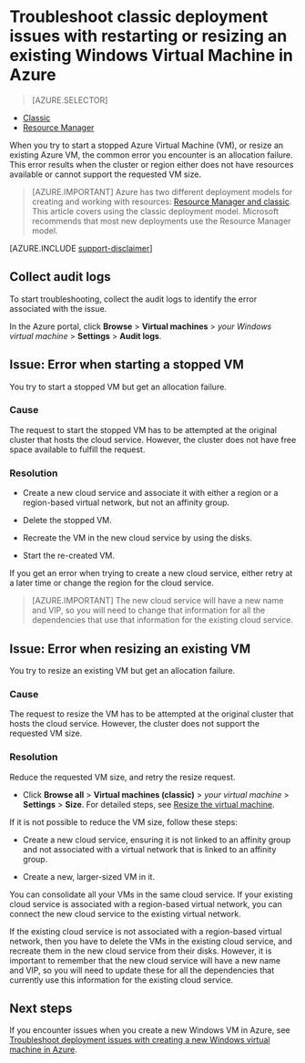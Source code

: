 <properties
   pageTitle="VM restarting or resizing issues | Microsoft Azure"
   description="Troubleshoot classic deployment issues with restarting or resizing an existing Windows Virtual Machine in Azure"
   services="virtual-machines-windows"
   documentationCenter=""
   authors="Deland-Han"
   manager="felixwu"
   editor=""
   tags="top-support-issue"/>

<tags
   ms.service="virtual-machines-windows"
   ms.topic="support-article"
   ms.tgt_pltfrm="vm-windows"
   ms.workload="required"
   ms.date="09/20/2016"
   ms.devlang="na"
   ms.author="delhan"/>

# Troubleshoot classic deployment issues with restarting or resizing an existing Windows Virtual Machine in Azure

> [AZURE.SELECTOR]
- [Classic](virtual-machines-windows-classic-restart-resize-error-troubleshooting.md)
- [Resource Manager](../../virtual-machines-windows-restart-resize-error-troubleshooting.md)

When you try to start a stopped Azure Virtual Machine (VM), or resize an existing Azure VM, the common error you encounter is an allocation failure. This error results when the cluster or region either does not have resources available or cannot support the requested VM size.
> [AZURE.IMPORTANT] Azure has two different deployment models for creating and working with resources:  [Resource Manager and classic](../../../resource-manager-deployment-model.md).  This article covers using the classic deployment model. Microsoft recommends that most new deployments use the Resource Manager model.

[AZURE.INCLUDE [support-disclaimer](../../../../includes/support-disclaimer.md)]

## Collect audit logs

To start troubleshooting, collect the audit logs to identify the error associated with the issue.

In the Azure portal, click **Browse** > **Virtual machines** > _your Windows virtual machine_ > **Settings** > **Audit logs**.

## Issue: Error when starting a stopped VM

You try to start a stopped VM but get an allocation failure.

### Cause

The request to start the stopped VM has to be attempted at the original cluster that hosts the cloud service. However, the cluster does not have free space available to fulfill the request.

### Resolution

* Create a new cloud service and associate it with either a region or a region-based virtual network, but not an affinity group.

* Delete the stopped VM.

* Recreate the VM in the new cloud service by using the disks.

* Start the re-created VM.

If you get an error when trying to create a new cloud service, either retry at a later time or change the region for the cloud service.

> [AZURE.IMPORTANT] The new cloud service will have a new name and VIP, so you will need to change that information for all the dependencies that use that information for the existing cloud service.

## Issue: Error when resizing an existing VM

You try to resize an existing VM but get an allocation failure.

### Cause

The request to resize the VM has to be attempted at the original cluster that hosts the cloud service. However, the cluster does not support the requested VM size.

### Resolution

Reduce the requested VM size, and retry the resize request.

* Click **Browse all** > **Virtual machines (classic)** > _your virtual machine_ > **Settings** > **Size**. For detailed steps, see [Resize the virtual machine](https://msdn.microsoft.com/library/dn168976.aspx).

If it is not possible to reduce the VM size, follow these steps:

  * Create a new cloud service, ensuring it is not linked to an affinity group and not associated with a virtual network that is linked to an affinity group.

  * Create a new, larger-sized VM in it.

You can consolidate all your VMs in the same cloud service. If your existing cloud service is associated with a region-based virtual network, you can connect the new cloud service to the existing virtual network.

If the existing cloud service is not associated with a region-based virtual network, then you have to delete the VMs in the existing cloud service, and recreate them in the new cloud service from their disks. However, it is important to remember that the new cloud service will have a new name and VIP, so you will need to update these for all the dependencies that currently use this information for the existing cloud service.

## Next steps

If you encounter issues when you create a new Windows VM in Azure, see [Troubleshoot deployment issues with creating a new Windows virtual machine in Azure](../../virtual-machines-windows-troubleshoot-deployment-new-vm.md).
